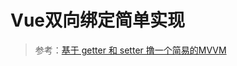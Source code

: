 <!--
 * @Description: Vue双向绑定简单实现
 * @Date: 2019-08-15 11:37:11
 * @LastEditors: phoebus
 * @LastEditTime: 2019-08-15 11:37:27
 -->
# Vue双向绑定简单实现

> 参考：[基于 getter 和 setter 撸一个简易的MVVM](https://www.cnblogs.com/likeFlyingFish/p/6201106.html)
